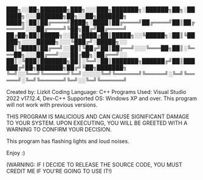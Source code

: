███╗░░██╗███████╗███╗░░░███╗███████╗░██████╗██╗░██████╗░░░███████╗██╗░░██╗███████╗
████╗░██║██╔════╝████╗░████║██╔════╝██╔════╝██║██╔════╝░░░██╔════╝╚██╗██╔╝██╔════╝
██╔██╗██║█████╗░░██╔████╔██║█████╗░░╚█████╗░██║╚█████╗░░░░█████╗░░░╚███╔╝░█████╗░░
██║╚████║██╔══╝░░██║╚██╔╝██║██╔══╝░░░╚═══██╗██║░╚═══██╗░░░██╔══╝░░░██╔██╗░██╔══╝░░
██║░╚███║███████╗██║░╚═╝░██║███████╗██████╔╝██║██████╔╝██╗███████╗██╔╝╚██╗███████╗
╚═╝░░╚══╝╚══════╝╚═╝░░░░░╚═╝╚══════╝╚═════╝░╚═╝╚═════╝░╚═╝╚══════╝╚═╝░░╚═╝╚══════╝

Created by: Lizkit
Coding Language: C++
Programs Used: Visual Studio 2022 v17.12.4, Dev-C++
Supported OS: Windows XP and over.
This program will not work with previous versions.

THIS PROGRAM IS MALICIOUS AND CAN CAUSE SIGNIFICANT DAMAGE TO YOUR SYSTEM.
UPON EXECUTING, YOU WILL BE GREETED WITH A WARNING TO CONFIRM YOUR DECISION.

This program has flashing lights and loud noises.

Enjoy :)

(WARNING: IF I DECIDE TO RELEASE THE SOURCE CODE, YOU MUST CREDIT ME IF YOU'RE GOING TO USE IT!)

